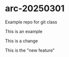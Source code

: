 # arc-20250301
Example repo for git class

This is an example


This is a change


This is the "new feature"
